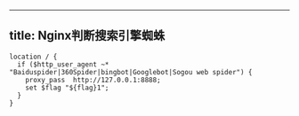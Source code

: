 
---
title: Nginx判断搜索引擎蜘蛛
---

```nginx
location / {
  if ($http_user_agent ~* "Baiduspider|360Spider|bingbot|Googlebot|Sogou web spider") {
    proxy_pass  http://127.0.0.1:8888;
    set $flag "${flag}1";
  }
}
```

